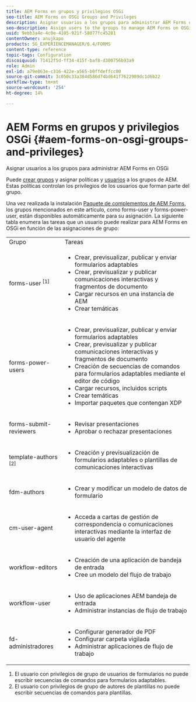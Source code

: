 ```yaml
---
title: AEM Forms en grupos y privilegios OSGi
seo-title: AEM Forms on OSGi Groups and Privileges
description: Asignar usuarios a los grupos para administrar AEM Forms en OSGi
seo-description: Assign users to the groups to manage AEM Forms on OSGi
uuid: 9ebb3a4e-4c0e-4105-921f-58077fc45281
contentOwner: anujkapo
products: SG_EXPERIENCEMANAGER/6.4/FORMS
content-type: reference
topic-tags: Configuration
discoiquuid: 71412f5d-ff34-415f-baf8-d300756b93a9
role: Admin
exl-id: a79e863e-c316-422e-a565-b0ffdeffcc00
source-git-commit: 3c050c33a384d586d74bd641f7622989dc1d6b22
workflow-type: tm+mt
source-wordcount: '254'
ht-degree: 14%

---
```


# AEM Forms en grupos y privilegios OSGi {#aem-forms-on-osgi-groups-and-privileges}

Asignar usuarios a los grupos para administrar AEM Forms en OSGi

Puede [crear grupos](/help/sites-administering/user-group-ac-admin.md#group-administration) y asignar políticas y [usuarios](/help/sites-administering/user-group-ac-admin.md#user-administration) a los grupos de AEM. Estas políticas controlan los privilegios de los usuarios que forman parte del grupo.

Una vez realizada la instalación [Paquete de complementos de AEM Forms](/help/forms/using/installing-configuring-aem-forms-osgi.md), los grupos mencionados en este artículo, como forms-user y forms-power-user, están disponibles automáticamente para su asignación. La siguiente tabla enumera las tareas que un usuario puede realizar para AEM Forms en OSGi en función de las asignaciones de grupo:

<table> 
 <tbody>
  <tr>
   <td>Grupo</td> 
   <td>Tareas</td> 
  </tr>
  <tr>
   <td>forms-user <sup>[1]</sup></td> 
   <td>
    <ul> 
     <li>Crear, previsualizar, publicar y enviar formularios adaptables</li> 
     <li>Crear, previsualizar y publicar comunicaciones interactivas y fragmentos de documento</li> 
     <li>Cargar recursos en una instancia de AEM</li> 
     <li>Crear temáticas</li> 
    </ul> </td> 
  </tr>
  <tr>
   <td>forms-power-users</td> 
   <td>
    <ul> 
     <li>Crear, previsualizar, publicar y enviar formularios adaptables</li> 
     <li>Crear, previsualizar y publicar comunicaciones interactivas y fragmentos de documento</li> 
     <li>Creación de secuencias de comandos para formularios adaptables mediante el editor de código</li> 
     <li>Cargar recursos, incluidos scripts</li> 
     <li>Crear temáticas</li> 
     <li>Importar paquetes que contengan XDP</li> 
    </ul> </td> 
  </tr>
  <tr>
   <td>forms-submit-reviewers</td> 
   <td>
    <ul> 
     <li>Revisar presentaciones</li> 
     <li>Aprobar o rechazar presentaciones</li> 
    </ul> </td> 
  </tr>
  <tr>
   <td>template-authors <sup>[2]</sup></td> 
   <td>
    <ul> 
     <li>Creación y previsualización de formularios adaptables o plantillas de comunicaciones interactivas</li> 
    </ul> </td> 
  </tr>
  <tr>
   <td><p>fdm-authors</p> </td> 
   <td>
    <ul> 
     <li>Crear y modificar un modelo de datos de formulario</li> 
    </ul> </td> 
  </tr>
  <tr>
   <td>cm-user-agent</td> 
   <td>
    <ul> 
     <li>Acceda a cartas de gestión de correspondencia o comunicaciones interactivas mediante la interfaz de usuario del agente</li> 
    </ul> </td> 
  </tr>
  <tr>
   <td><p>workflow-editors</p> </td> 
   <td>
    <ul> 
     <li>Creación de una aplicación de bandeja de entrada</li> 
     <li>Cree un modelo del flujo de trabajo</li> 
    </ul> </td> 
  </tr>
  <tr>
   <td>workflow-user</td> 
   <td>
    <ul> 
     <li>Uso de aplicaciones AEM bandeja de entrada</li> 
     <li>Administrar instancias de flujo de trabajo</li> 
    </ul> </td> 
  </tr>
  <tr>
   <td>fd-administradores</td> 
   <td>
    <ul> 
     <li>Configurar generador de PDF</li> 
     <li>Configurar carpeta vigilada</li> 
     <li>Administrar aplicaciones de flujo de trabajo</li> 
    </ul> </td> 
  </tr>
 </tbody>
</table>

1. El usuario con privilegios de grupo de usuarios de formularios no puede escribir secuencias de comandos para formularios adaptables.
1. El usuario con privilegios de grupo de autores de plantillas no puede escribir secuencias de comandos para plantillas.

